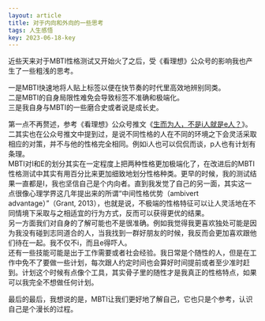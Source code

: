 ```yaml
---
layout: article
title: 对于内向和外向的一些思考
tags: 人生感悟
key: 2023-06-18-key
---
```

近些天来对于MBTI性格测试又开始火了之后，受《看理想》公众号的影响我也产生了一些粗浅的思考。
<!--more-->

一是MBTI快速地将人贴上标签以便在快节奏的时代里高效地辨别同类。  
二是MBTI的自身局限性难免会导致标签不准确和极端化。  
三是我自身与MBTI的一些磨合史或者说是成长史。  

第一点不再赘述，参考《看理想》公众号推文《[生而为人，不是i人就是e人？](https://www.thepaper.cn/newsDetail_forward_23478449)》。  
二其实也在公众号推文中提到过，是说不同性格的人在不同的环境之下会灵活采取相应的对策，并不与他的性格完全相同。例如i人也可以侃侃而谈，p人也有计划有条理。  
MBTI对I和E的划分其实在一定程度上把两种性格更加极端化了，在改进后的MBTI性格测试中其实有用百分比来更加细致地划分性格种类。更早的时候，我的测试结果一直都是I，我也坚信自己是个内向者。直到我发觉了自己的另一面，其实这一点很像心理学界这几年提出来的所谓“中间性格优势（ambivert advantage）”（Grant, 2013），也就是说，不极端的性格特征可以让人灵活地在不同情境下采取与之相适宜的行为方式，反而可以获得更优的结果。  
另一方面我们对自身的了解可能也不是很准确。例如我觉得我更喜欢独处可能是因为我没有碰到志同道合的人，当我找到一群好朋友的时候，我反而会更加喜欢跟他们待在一起。我不仅不i，而且e得吓人。  
还有一些技能可能是出于工作需要或者社会经验。我日常是个随性的人，但是在工作中免不了要做一些计划，每次跟人约定时间也会算好时间提前或者至少准时赶到。计划这个时候有点像个工具，其实骨子里的随性才是我真正的性格特点，如果可以我完全不想做任何计划。  

最后的最后，我想说的是，MBTI让我们更好地了解自己，它也只是个参考，认识自己是个漫长的过程。
